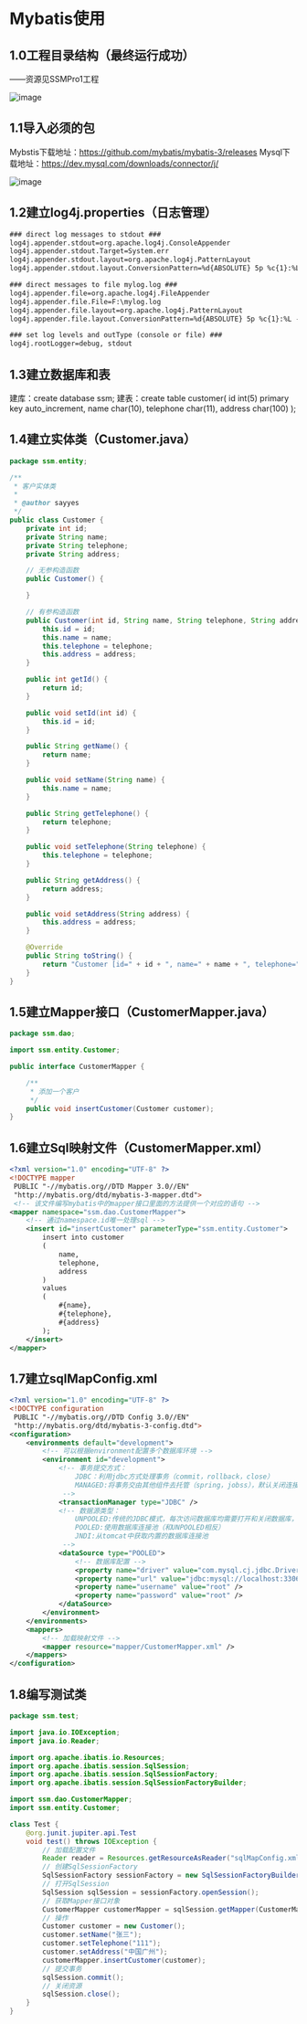 # Mybatis使用

## 1.0工程目录结构（最终运行成功）

——资源见SSMPro1工程

![image](https://user-images.githubusercontent.com/19297162/72202295-994f3600-3498-11ea-99ee-fa7f064f9fd8.png)

## 1.1导入必须的包

Mybstis下载地址：https://github.com/mybatis/mybatis-3/releases
Mysql下载地址：https://dev.mysql.com/downloads/connector/j/

![image](https://user-images.githubusercontent.com/19297162/72202298-9eac8080-3498-11ea-9241-e088c2df0570.png)

## 1.2建立log4j.properties（日志管理）

```xml
### direct log messages to stdout ###
log4j.appender.stdout=org.apache.log4j.ConsoleAppender
log4j.appender.stdout.Target=System.err
log4j.appender.stdout.layout=org.apache.log4j.PatternLayout
log4j.appender.stdout.layout.ConversionPattern=%d{ABSOLUTE} 5p %c{1}:%L - %m%n

### direct messages to file mylog.log ###
log4j.appender.file=org.apache.log4j.FileAppender
log4j.appender.file.File=F:\mylog.log
log4j.appender.file.layout=org.apache.log4j.PatternLayout
log4j.appender.file.layout.ConversionPattern=%d{ABSOLUTE} 5p %c{1}:%L - %m%n

### set log levels and outType (console or file) ###
log4j.rootLogger=debug, stdout
```

## 1.3建立数据库和表

建库：create database ssm;
建表：create table customer(
id int(5) primary key auto_increment,
name char(10),
telephone char(11),
address char(100)
);

## 1.4建立实体类（Customer.java）

```java
package ssm.entity;

/**
 * 客户实体类
 * 
 * @author sayyes
 */
public class Customer {
	private int id;
	private String name;
	private String telephone;
	private String address;

	// 无参构造函数
	public Customer() {

	}

	// 有参构造函数
	public Customer(int id, String name, String telephone, String address) {
		this.id = id;
		this.name = name;
		this.telephone = telephone;
		this.address = address;
	}

	public int getId() {
		return id;
	}

	public void setId(int id) {
		this.id = id;
	}

	public String getName() {
		return name;
	}

	public void setName(String name) {
		this.name = name;
	}

	public String getTelephone() {
		return telephone;
	}

	public void setTelephone(String telephone) {
		this.telephone = telephone;
	}

	public String getAddress() {
		return address;
	}

	public void setAddress(String address) {
		this.address = address;
	}

	@Override
	public String toString() {
		return "Customer [id=" + id + ", name=" + name + ", telephone=" + telephone + ", address=" + address + "]";
	}
}
```

## 1.5建立Mapper接口（CustomerMapper.java）

```java
package ssm.dao;

import ssm.entity.Customer;

public interface CustomerMapper {

	/**
	 * 添加一个客户
	 */
	public void insertCustomer(Customer customer);
}
```

## 1.6建立Sql映射文件（CustomerMapper.xml）

```xml
<?xml version="1.0" encoding="UTF-8" ?>
<!DOCTYPE mapper
 PUBLIC "-//mybatis.org//DTD Mapper 3.0//EN"
 "http://mybatis.org/dtd/mybatis-3-mapper.dtd">
 <!-- 该文件编写mybatis中的mapper接口里面的方法提供一个对应的语句 -->
<mapper namespace="ssm.dao.CustomerMapper">
	<!-- 通过namespace.id唯一处理sql -->
	<insert id="insertCustomer" parameterType="ssm.entity.Customer">
		insert into customer
		(
			name,
			telephone,
			address
		)
		values
		(
			#{name},
			#{telephone},
			#{address}
		);
	</insert>
</mapper>
```

## 1.7建立sqlMapConfig.xml

```xml
<?xml version="1.0" encoding="UTF-8" ?>
<!DOCTYPE configuration
 PUBLIC "-//mybatis.org//DTD Config 3.0//EN"
 "http://mybatis.org/dtd/mybatis-3-config.dtd">
<configuration>
	<environments default="development">
		<!-- 可以根据environment配置多个数据库环境 -->
		<environment id="development">
			<!-- 事务提交方式：
				JDBC：利用jdbc方式处理事务（commit，rollback，close）
				MANAGED:将事务交由其他组件去托管（spring，jobss），默认关闭连接
			 -->
			<transactionManager type="JDBC" />
			<!-- 数据源类型：
				UNPOOLED:传统的JDBC模式，每次访问数据库均需要打开和关闭数据库，消耗性能
				POOLED:使用数据库连接池（和UNPOOLED相反）
				JNDI:从tomcat中获取内置的数据库连接池
			 -->
			<dataSource type="POOLED">
				<!-- 数据库配置 -->
				<property name="driver" value="com.mysql.cj.jdbc.Driver" />
				<property name="url" value="jdbc:mysql://localhost:3306/ssm?useSSL=false&amp;serverTimezone=UTC" />
				<property name="username" value="root" />
				<property name="password" value="root" />
			</dataSource>
		</environment>
	</environments>
	<mappers>
		<!-- 加载映射文件 -->
		<mapper resource="mapper/CustomerMapper.xml" />
	</mappers>
</configuration>
```

## 1.8编写测试类

```java
package ssm.test;

import java.io.IOException;
import java.io.Reader;

import org.apache.ibatis.io.Resources;
import org.apache.ibatis.session.SqlSession;
import org.apache.ibatis.session.SqlSessionFactory;
import org.apache.ibatis.session.SqlSessionFactoryBuilder;

import ssm.dao.CustomerMapper;
import ssm.entity.Customer;

class Test {
	@org.junit.jupiter.api.Test
	void test() throws IOException {
		// 加载配置文件
		Reader reader = Resources.getResourceAsReader("sqlMapConfig.xml");
		// 创建SqlSessionFactory
		SqlSessionFactory sessionFactory = new SqlSessionFactoryBuilder().build(reader);
		// 打开SqlSession
		SqlSession sqlSession = sessionFactory.openSession();
		// 获取Mapper接口对象
		CustomerMapper customerMapper = sqlSession.getMapper(CustomerMapper.class);
		// 操作
		Customer customer = new Customer();
		customer.setName("张三");
		customer.setTelephone("111");
		customer.setAddress("中国广州");
		customerMapper.insertCustomer(customer);
		// 提交事务
		sqlSession.commit();
		// 关闭资源
		sqlSession.close();
	}
}
```

